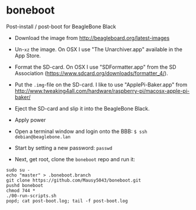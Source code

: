 # boneboot
Post-install / post-boot for BeagleBone Black

- Download the image from http://beagleboard.org/latest-images
- Un-`xz` the image. On OSX I use "The Unarchiver.app" available in the App Store.
- Format the SD-card. On OSX I use "SDFormatter.app" from the SD Association (https://www.sdcard.org/downloads/formatter_4/).
- Put the `.img`-file on the SD-card. I like to use "ApplePi-Baker.app" from http://www.tweaking4all.com/hardware/raspberry-pi/macosx-apple-pi-baker/
- Eject the SD-card and slip it into the BeagleBone Black.
- Apply power

- Open a terminal window and login onto the BBB: `$ ssh debian@beaglebone.lan`
- Start by setting a new password: `passwd`
- Next, get root, clone the `boneboot` repo and run it:
```
sudo su -
echo "master" > .boneboot.branch
git clone https://github.com/Mausy5043/boneboot.git
pushd boneboot
chmod 744 *
./00-run-scripts.sh
popd; cat post-boot.log; tail -f post-boot.log
```
